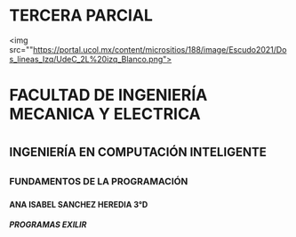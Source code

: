 # TERCERA PARCIAL


<img src=""https://portal.ucol.mx/content/micrositios/188/image/Escudo2021/Dos_lineas_Izq/UdeC_2L%20izq_Blanco.png">

<h1>FACULTAD DE INGENIERÍA MECANICA Y ELECTRICA <h1>

<h2>INGENIERÍA EN COMPUTACIÓN INTELIGENTE <h2>

<h3>FUNDAMENTOS DE LA PROGRAMACIÓN<h3>

<h4> ANA ISABEL SANCHEZ HEREDIA 3°D <h4>

<h5> PROGRAMAS EXILIR <h5>
